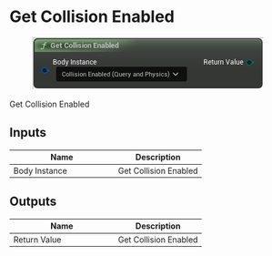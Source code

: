 # Get Collision Enabled

<div align="left" data-full-width="false">

<figure><img src="../../../.gitbook/assets/Get_Collision_Enabled.png" alt=""><figcaption></figcaption></figure>

</div>

Get Collision Enabled

## Inputs

<table><thead><tr><th width="170">Name</th><th>Description</th></tr></thead><tbody><tr><td>Body Instance</td><td>Get Collision Enabled</td></tr></tbody></table>

## Outputs

<table><thead><tr><th width="170">Name</th><th>Description</th></tr></thead><tbody><tr><td>Return Value</td><td>Get Collision Enabled</td></tr></tbody></table>
